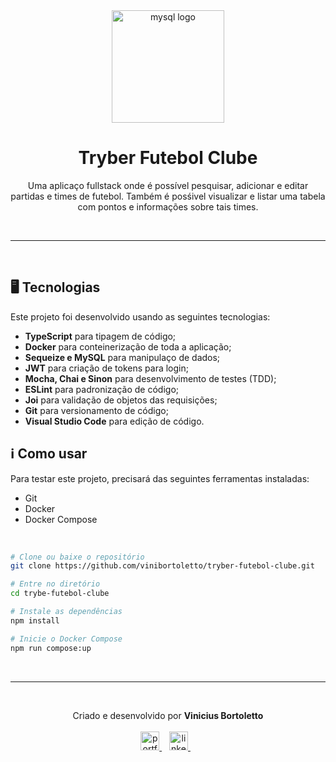 <div align='center'>
  <img width="180px" alt="mysql logo" src="https://cdn-icons-png.flaticon.com/512/2655/2655990.png" />
  <h1>Tryber Futebol Clube</h1>
  <p>
    Uma aplicaço fullstack onde é possível pesquisar, adicionar e editar partidas e times de futebol. Também é posśivel visualizar e listar uma tabela com pontos e informações sobre tais times.
  </p>
</div>

<br /><hr /><br />

## 🖥️ Tecnologias
Este projeto foi desenvolvido usando as seguintes tecnologias:

-  **TypeScript** para tipagem de código;
-  **Docker** para conteinerização de toda a aplicação;
-  **Sequeize e MySQL** para manipulaço de dados;
-  **JWT** para criação de tokens para login;
-  **Mocha, Chai e Sinon** para desenvolvimento de testes (TDD);
-  **ESLint** para padronização de código;
-  **Joi** para validação de objetos das requisições;
-  **Git** para versionamento de código;
-  **Visual Studio Code** para edição de código.

## ℹ️ Como usar
Para testar este projeto, precisará das seguintes ferramentas instaladas:

- Git
- Docker
- Docker Compose

<br/>

```bash
# Clone ou baixe o repositório
git clone https://github.com/vinibortoletto/tryber-futebol-clube.git

# Entre no diretório
cd trybe-futebol-clube

# Instale as dependências
npm install

# Inicie o Docker Compose
npm run compose:up

```

<br /><hr /><br />

<p align="center">
  Criado e desenvolvido por <b>Vinicius Bortoletto</b>
  <br/><br/>
  
  <a href="https://vinibortoletto.vercel.app/">
    <img alt="portfolio" height="30px" src="https://i.imgur.com/7lbNPnj.png" />
  </a>
  &nbsp;&nbsp;
  <a href="https://www.linkedin.com/in/vinicius-bortoletto/">
    <img alt="linkedIn" height="30px" src="https://i.imgur.com/TQRXxhT.png" />
  </a>
  &nbsp;&nbsp;
</p>
